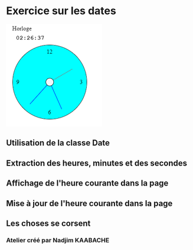 # Exercice sur les dates

![Alt text](./img/image.png)

## Utilisation de la classe Date
## Extraction des heures, minutes et des secondes
## Affichage de l'heure courante dans la page
## Mise à jour de l'heure courante dans la page
## Les choses se corsent



### Atelier créé par Nadjim KAABACHE

